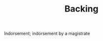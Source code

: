 ---
title: Backing
letter: B
permalink: "/definitions/backing.html"
body: Indorsement; indorsement by a magistrate
published_at: '2018-07-07'
source: Black's Law Dictionary
layout: post
---